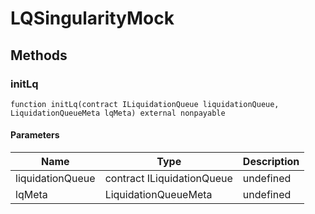 # LQSingularityMock









## Methods

### initLq

```solidity
function initLq(contract ILiquidationQueue liquidationQueue, LiquidationQueueMeta lqMeta) external nonpayable
```





#### Parameters

| Name | Type | Description |
|---|---|---|
| liquidationQueue | contract ILiquidationQueue | undefined |
| lqMeta | LiquidationQueueMeta | undefined |




